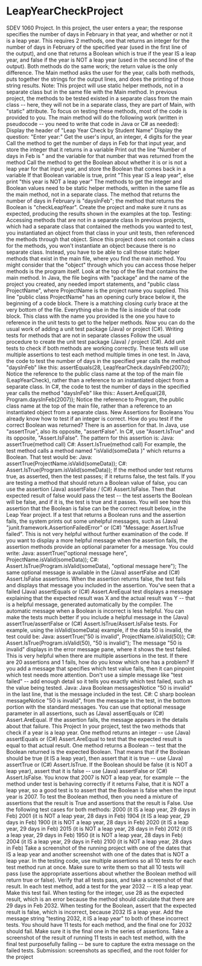 # LeapYearCheckProject
SDEV 1060 Project. In this project, the user enters a year; the response specifies the number of days in February in that year, and whether or not it is a leap year. This requires 2 methods, one that returns an integer for the number of days in February of the specified year (used in the first line of the output), and one that returns a Boolean which is true if the year IS a leap year, and false if the year is NOT a leap year (used in the second line of the output). Both methods do the same work; the return value is the only difference. The Main method asks the user for the year, calls both methods, puts together the strings for the output lines, and does the printing of those string results. Note: This project will use static helper methods, not in a separate class but in the same file with the Main method. In previous project, the methods to be tested existed in a separate class from the main class -- here, they will not be in a separate class, they are part of Main, with "static" attribute.   To focus on testing these methods, most of the code is provided to you.  The main method will do the following work (written in pseudocode -- you need to write that code in Java or C# as needed):      Display the header of "Leap Year Check by Student Name"     Display the question: "Enter year:"     Get the user's input, an integer, 4 digits for the year     Call the method to get the number of days in Feb for that input year, and store the integer that it returns in a variable     Print out the line "Number of days in Feb is " and the variable for that number that was returned from the method     Call the method to get the Boolean about whether it is or is not a leap year for that input year, and store the Boolean that comes back in a variable     If that Boolean variable is true, print "This year IS a leap year", else print "this year is NOT a leap year"  The methods to get the integer and Boolean values need to be static helper methods, written in the same file as the main method, not in a separate class. The method that returns the number of days in February is "daysInFeb"; the method that returns the Boolean is "checkLeapYear". Create the project and make sure it runs as expected, producing the results shown in the examples at the top.     Testing: Accessing methods that are not in a separate class  In previous projects, which had a separate class that contained the methods you wanted to test, you instantiated an object from that class in your unit tests, then referenced the methods through that object. Since this project does not contain a class for the methods, you won't instantiate an object because there is no separate class. Instead, you have to be able to call those static helper methods that exist in the main file, where you find the main method. You might consider that the "object" through which you can access those helper methods is the program itself.  Look at the top of the file that contains the main method.   In Java, the file begins with "package" and the name of the project you created, any needed import statements, and "public class ProjectName", where ProjectName is the project name you supplied. This line "public class ProjectName" has an opening curly brace below it, the beginning of a code block. There is a matching closing curly brace at the very bottom of the file. Everything else in the file is inside of that code block. This class with the name you provided is the one you have to reference in the unit tests to get to the helper methods. Now you can do the usual work of adding a unit test package (Java) or project (C#).     Writing tests for methods that are not in separate classes  Follow the usual procedure to create the unit test package (Java) / project (C#).  Add unit tests to check if both methods are working correctly. These tests will use multiple assertions to test each method multiple times in one test.  In Java, the code to test the number of days in the specified year calls the method "daysInFeb" like this:  assertEquals(28, LeapYearCheck.daysInFeb(2007));  Notice the reference to the public class name at the top of the main file (LeapYearCheck), rather than a reference to an instantiated object from a separate class.  In C#, the code to test the number of days in the specified year calls the method "daysInFeb" like this::  Assert.AreEqual(28, Program.daysInFeb(2007));  Notice the reference to Program, the public class name at the top of the main file, rather than a reference to an instantiated object from a separate class.     New Assertions for Booleans  You already know how to test if an integer is correct. How do you test if the correct Boolean was returned? There is an assertion for that. In Java, use "assertTrue", also its opposite, "assertFalse".  In C#, use "Assert.IsTrue" and its opposite, "Assert.IsFalse". The pattern for this assertion is:  Java:    assertTrue(method call)  C#:    Assert.IsTrue(method call)  For example, the test method calls a method named "isValid(someData )" which returns a Boolean. That test would be:  Java:    assertTrue(ProjectName.isValid(someData));  C#:    Assert.IsTrue(Program.isValid(someData));  If the method under test returns true, as asserted, then the test passes; if it returns false, the test fails.   If you are testing a method that should return a Boolean value of false, you can use the assertion (Java) assertFalse  / (C#) Assert.IsFalse. Then that expected result of false would pass the test -- the test asserts the Boolean will be false, and if it is, the test is true and it passes. You will see how this assertion that the Boolean is false can be the correct result below, in the Leap Year project.  If a test that returns a Boolean runs and the assertion fails, the system prints out some unhelpful messages, such as (Java) "junit.framework.AssertionFailedError" or (C#) "Message: Assert.IsTrue failed". This is not very helpful without further examination of the code. If you want to display a more helpful message when the assertion fails, the assertion methods provide an optional parameter for a message. You could write:  Java:    assertTrue("optional message here", ProjectName.isValid(someData));  C#:    Assert.IsTrue(Program.isValid(someData), "optional message here");  The same optional message is available in the (Java) assertFalse and (C#) Assert.IsFalse assertions.  When the assertion returns false, the test fails and displays that message you included in the assertion. You've seen that a failed (Java) assertEquals or (C#) Assert.AreEqual test displays a message explaining that the expected result was X and the actual result was Y -- that is a helpful message, generated automatically by the compiler. The automatic message when a Boolean is incorrect is less helpful. You can make the tests much better if you include a helpful message in the (Java) assertTrue/assertFalse or (C#) Assert.IsTrue/Assert.IsFalse tests.   For example, using the isValid(someData) example, if the data 50 is invalid, the test could be:  Java:    assertTrue("50 is invalid", ProjectName.isValid(50));  C#:    Assert.IsTrue(Program.isValid(50), "50 is invalid");  The message "50 is invalid" displays in the error message pane, where it shows the test failed. This is very helpful when there are multiple assertions in the test. If there are 20 assertions and 1 fails, how do you know which one has a problem? If you add a message that specifies which test value fails, then it can pinpoint which test needs more attention. Don't use a simple message like "test failed" -- add enough detail so it tells you exactly which test failed, such as the value being tested.   Java:  Java Boolean messagesNotice "50 is invalid" in the last line, that is the message included in the test.  C#:  C sharp boolean messageNotice "50 is invalid", from the message in the test, in the bottom portion with the standard messages.   You can use that optional message parameter in all assertions, such as (Java) assertEquals or (C#) Assert.AreEqual. If the assertion fails, the message appears in the details about that failure.     This Project  In your project, test the two methods that check if a year is a leap year. One method returns an integer -- use (Java) assertEquals or (C#) Assert.AreEqual to test that the expected result is equal to that actual result. One method returns a Boolean -- test that the Boolean returned is the expected Boolean. That means that if the Boolean should be true (it IS a leap year), then assert that it is true -- use (Java) assertTrue or (C#) Assert.IsTrue. If the Boolean should be false (it is NOT a leap year), assert that it is false -- use (Java) assertFalse or (C#) Assert.IsFalse. You know that 2007 is NOT a leap year, for example -- the method under test is behaving correctly if it returns False, that it is NOT a leap year, so a good test is to assert that the Boolean is false when the input year is 2007. To test the Boolean method, then you need a mixture of assertions that the result is True and assertions that the result is False.  Use the following test cases for both methods:  2000 (it IS a leap year, 29 days in Feb) 2001 (it is NOT a leap year, 28 days in Feb) 1904 (it IS a leap year, 29 days in Feb) 1900 (it is NOT a leap year, 28 days in Feb) 2020 (it IS a leap year, 29 days in Feb) 2015 (it is NOT a leap year, 28 days in Feb) 2012 (it IS a leap year, 29 days in Feb) 1950 (it is NOT a leap year, 28 days in Feb) 2004 (it IS a leap year, 29 days in Feb) 2100 (it is NOT a leap year, 28 days in Feb)  Take a screenshot of the running project with one of the dates that IS a leap year and another screenshot with one of the dates that is NOT a leap year.  In the testing code, use multiple assertions so all 10 tests for each test method run at once. Make sure to write them so that all 10 tests will pass (use the appropriate assertions about whether the Boolean method will return true or false). Verify that all tests pass, and take a screenshot of that result.  In each test method, add a test for the year 2032 -- it IS a leap year. Make this test fail. When testing for the integer, use 28 as the expected result, which is an error because the method should calculate that there are 29 days in Feb 2032. When testing for the Boolean, assert that the expected result is false, which is incorrect, because 2032 IS a leap year. Add the message string "testing 2032, it IS a leap year" to both of these incorrect tests. You should have 11 tests for each method, and the final one for 2032 should fail. Make sure it is the final one in the series of assertions.   Take a screenshot of the result of running 11 tests in each test method, with the final test purposefully failing -- be sure to capture the extra message on the failed tests.     Submission: screenshots as specified, and the root folder for the project
